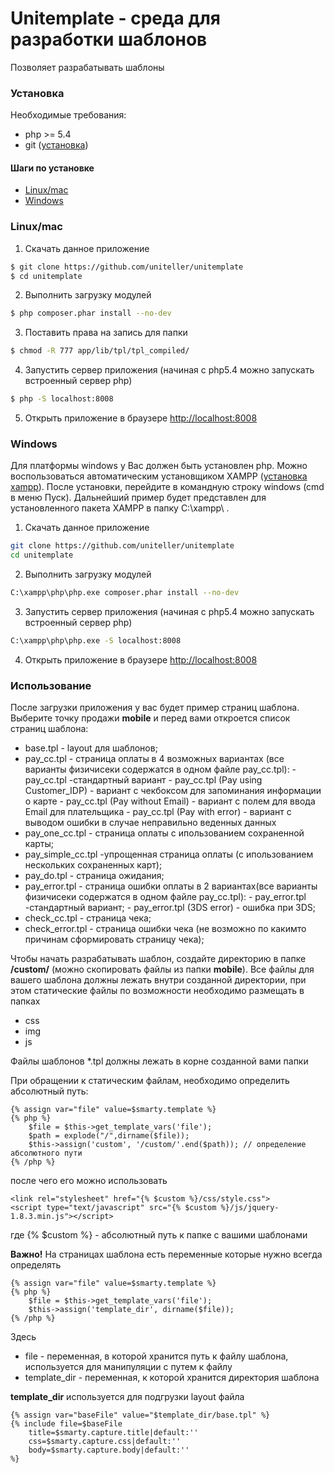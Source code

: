 # Unitemplate - среда для разработки шаблонов

Позволяет разрабатывать шаблоны

### Установка

Необходимые требования:
* php >= 5.4
* git ([установка](http://git-scm.com/book/ru/v2/%D0%92%D0%B2%D0%B5%D0%B4%D0%B5%D0%BD%D0%B8%D0%B5-%D0%A3%D1%81%D1%82%D0%B0%D0%BD%D0%BE%D0%B2%D0%BA%D0%B0-Git))

#### Шаги по установке
  * [Linux/mac](#linux-mac)
  * [Windows](#windows)
  
### Linux/mac
 1. Скачать данное приложение
 ```sh
 $ git clone https://github.com/uniteller/unitemplate
 $ cd unitemplate
 ```

 2. Выполнить загрузку модулей
 ```sh
 $ php composer.phar install --no-dev
 ```
 
 3. Поставить права на запись для папки
 ```sh
 $ chmod -R 777 app/lib/tpl/tpl_compiled/
 ```

 4. Запустить сервер приложения (начиная с php5.4 можно запускать встроенный сервер php)
 ```sh
 $ php -S localhost:8008
 ```
 
 5. Открыть приложение в браузере [http://localhost:8008](http://localhost:8008)

### Windows
Для платформы windows у Вас должен быть установлен php. Можно воспользоваться автоматическим установщиком XAMPP ([установка xampp](https://www.apachefriends.org/ru/download.html)). После установки, перейдите в командную строку windows (cmd в меню Пуск). Дальнейший пример будет представлен для установленного пакета XAMPP в папку C:\xampp\ .
 1. Скачать данное приложение
 ```sh
 git clone https://github.com/uniteller/unitemplate
 cd unitemplate
 ```

 2. Выполнить загрузку модулей
 ```sh
 C:\xampp\php\php.exe composer.phar install --no-dev
 ```
 
 3. Запустить сервер приложения (начиная с php5.4 можно запускать встроенный сервер php)
 ```sh
 C:\xampp\php\php.exe -S localhost:8008
 ```
 
 4. Открыть приложение в браузере [http://localhost:8008](http://localhost:8008)

### Использование

После загрузки приложения у вас будет пример страниц шаблона. Выберите точку продажи **mobile** и перед вами откроется список страниц шаблона:

 * base.tpl - layout для шаблонов;
 * pay_cc.tpl - страница оплаты в 4 возможных вариантах (все варианты физичисеки
                содержатся в одном файле pay_cc.tpl):
       -  pay_cc.tpl -стандартный вариант
       -  pay_cc.tpl (Pay using Customer_IDP) - вариант с чекбоксом для запоминания информации о карте
       -  pay_cc.tpl (Pay without Email)  - вариант с полем для ввода Email для плательщика
       -  pay_cc.tpl (Pay with error) - вариант с выводом ошибки в случае неправильно веденных данных
 * pay_one_cc.tpl - страница оплаты с ипользованием сохраненной карты;
 * pay_simple_cc.tpl -упрощенная страница оплаты (с ипользованием нескольких сохраненных карт);
 * pay_do.tpl - страница ожидания;
 * pay_error.tpl - страница ошибки оплаты в 2 вариантах(все варианты физичисеки
                   содержатся в одном файле pay_cc.tpl):
        -  pay_error.tpl -стандартный вариант;
        -  pay_error.tpl (3DS error) - ошибка при 3DS;
 * check_cc.tpl - страница чека;
 * check_error.tpl - страница ошибки чека (не возможно по какимто причинам сформировать страницу чека);


Чтобы начать разрабатывать шаблон, создайте директорию в папке **/custom/** (можно скопировать файлы из папки **mobile**). Все файлы для вашего шаблона должны лежать внутри созданной директории, при этом статические файлы по возможности необходимо размещать в папках
 * css
 * img
 * js

Файлы шаблонов *.tpl должны лежать в корне созданной вами папки

При обращении к статическим файлам, необходимо определить абсолютный путь:

```tpl
{% assign var="file" value=$smarty.template %}
{% php %}
    $file = $this->get_template_vars('file');
    $path = explode("/",dirname($file));
    $this->assign('custom', '/custom/'.end($path)); // определение абсолютного пути
{% /php %} 
```

после чего его можно использовать

```tpl
<link rel="stylesheet" href="{% $custom %}/css/style.css">
<script type="text/javascript" src="{% $custom %}/js/jquery-1.8.3.min.js"></script>
```

где {% $custom %} - абсолютный путь к папке с вашими шаблонами

**Важно!** На страницах шаблона есть переменные которые нужно всегда определять

```tpl
{% assign var="file" value=$smarty.template %}
{% php %}
    $file = $this->get_template_vars('file');
    $this->assign('template_dir', dirname($file));
{% /php %} 
```

Здесь
 * file - переменная, в которой хранится путь к файлу шаблона, используется для манипуляции с путем к файлу
 * template_dir - переменная, к которой хранится директория шаблона

**template_dir** используется для подгрузки layout файла

```tpl
{% assign var="baseFile" value="$template_dir/base.tpl" %}
{% include file=$baseFile
    title=$smarty.capture.title|default:''
    css=$smarty.capture.css|default:''
    body=$smarty.capture.body|default:''
%}
```

